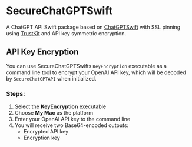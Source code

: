 # SecureChatGPTSwift

A ChatGPT API Swift package based on [ChatGPTSwift](https://github.com/alfianlosari/ChatGPTSwift) with SSL pinning using [TrustKit](https://github.com/datatheorem/TrustKit) and API key symmetric encryption.

## API Key Encryption

You can use SecureChatGPTSwifts `KeyEncryption` executable as a command line tool to encrypt your OpenAI API key, which will be decoded by `SecureChatGPTAPI` when initialized. 

### Steps:

1. Select the **KeyEncryption** executable
2. Choose **My Mac** as the platform
3. Enter your OpenAI API key to the command line
4. You will receive two Base64-encoded outputs:
   - Encrypted API key
   - Encryption key
